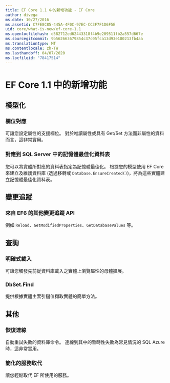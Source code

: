 ```yaml
---
title: EF Core 1.1 中的新增功能 - EF Core
author: divega
ms.date: 10/27/2016
ms.assetid: C7FE8C85-445A-4F0C-97EC-CC3F7F1D6F5E
uid: core/what-is-new/ef-core-1.1
ms.openlocfilehash: d582712ed62443318f4b9e209511fb2a557d667e
ms.sourcegitcommit: 9b562663679854c37c05fca13d93e180213fb4aa
ms.translationtype: MT
ms.contentlocale: zh-TW
ms.lasthandoff: 04/07/2020
ms.locfileid: "78417514"
---
```

# <a name="new-features-in-ef-core-11"></a>EF Core 1.1 中的新增功能

## <a name="modeling"></a>模型化

### <a name="field-mapping"></a>欄位對應

可讓您設定屬性的支援欄位。 對於唯讀屬性或具有 Get/Set 方法而非屬性的資料而言，這非常實用。

### <a name="mapping-to-memory-optimized-tables-in-sql-server"></a>對應到 SQL Server 中的記憶體最佳化資料表

您可以將實體所對應的資料表指定為記憶體最佳化。 根據您的模型使用 EF Core 來建立及維護資料庫 (透過移轉或 `Database.EnsureCreated()`)，將為這些實體建立記憶體最佳化資料表。

## <a name="change-tracking"></a>變更追蹤

### <a name="additional-change-tracking-apis-from-ef6"></a>來自 EF6 的其他變更追蹤 API

例如 `Reload`、`GetModifiedProperties`、`GetDatabaseValues` 等。

## <a name="query"></a>查詢

### <a name="explicit-loading"></a>明確式載入

可讓您觸發先前從資料庫載入之實體上瀏覽屬性的母體擴展。

### <a name="dbsetfind"></a>DbSet.Find

提供根據實體主索引鍵值擷取實體的簡單方法。

## <a name="other"></a>其他

### <a name="connection-resiliency"></a>恢復連線

自動重試失敗的資料庫命令。 連線到其中的暫時性失敗為常見情況的 SQL Azure 時，這非常實用。

### <a name="simplified-service-replacement"></a>簡化的服務取代

讓您輕鬆取代 EF 所使用的服務。
